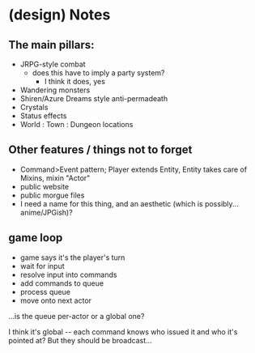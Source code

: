 # (design) Notes


## The main pillars:

  - JRPG-style combat
    - does this have to imply a party system?
      - I think it does, yes
  - Wandering monsters
  - Shiren/Azure Dreams style anti-permadeath
  - Crystals
  - Status effects
  - World : Town : Dungeon locations


## Other features / things not to forget

  - Command>Event pattern; Player extends Entity, Entity takes care of Mixins, mixin "Actor" 
  - public website
  - public morgue files
  - I need a name for this thing, and an aesthetic (which is possibly... anime/JPGish)?
 

## game loop

  - game says it's the player's turn
  - wait for input
  - resolve input into commands
  - add commands to queue
  - process queue
  - move onto next actor
  
...is the queue per-actor or a global one?

I think it's global -- each command knows who issued it and who it's pointed at? But they should be broadcast...